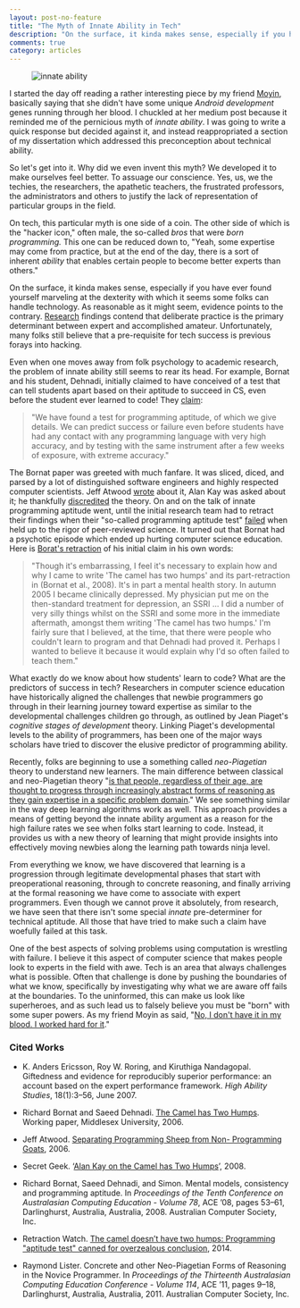 ```yaml
---
layout: post-no-feature
title: "The Myth of Innate Ability in Tech"
description: "On the surface, it kinda makes sense, especially if you have ever found yourself marveling at the dexterity with which it seems some folks can handle technology. As reasonable as it might seem, evidence points to the contrary."
comments: true
category: articles
---
```

<figure>
  <img src="{{ site.url }}/images/innate-ability.png" alt="innate ability">
</figure>

I started the day off reading a rather interesting piece by my friend [Moyin](https://twitter.com/moyheen), basically saying that she didn't have some unique *Android development* genes running through her blood. I chuckled at her medium post because it reminded me of the pernicious myth of *innate ability*. I was going to write a quick response but decided against it, and instead reappropriated a section of my dissertation which addressed this preconception about technical ability.

So let's get into it. Why did we even invent this myth? We developed it to make ourselves feel better. To assuage our conscience. Yes, us, we the techies, the researchers, the apathetic teachers, the frustrated professors, the administrators and others to justify the lack of representation of particular groups in the field.

On tech, this particular myth is one side of a coin. The other side of which is the "hacker icon," often male, the so-called *bros* that were *born programming.* This one can be reduced down to, "Yeah, some expertise may come from practice, but at the end of the day, there is a sort of inherent *ability* that enables certain people to become better experts than others."

On the surface, it kinda makes sense, especially if you have ever found yourself marveling at the dexterity with which it seems some folks can handle technology. As reasonable as it might seem, evidence points to the contrary. [Research](https://www.psychologytoday.com/files/u81/Ericsson__Roring__and_Nandagopal__2007_.pdf) findings contend that deliberate practice is the primary determinant between expert and accomplished amateur.  Unfortunately, many folks still believe that a pre-requisite for tech success is previous forays into hacking.

Even when one moves away from folk psychology to academic research, the problem of innate ability still seems to rear its head. For example, Bornat and his student, Dehnadi, initially claimed to have conceived of a test that can tell students apart based on their aptitude to succeed in CS, even before the student ever learned to code! They [claim](http://www.eis.mdx.ac.uk/research/PhDArea/saeed/paper1.pdf):

>"We have found a test for programming aptitude, of which we give details. We can predict success or failure even before students have had any contact with any programming language with very high accuracy, and by testing with the same instrument after a few weeks of exposure, with extreme accuracy."

The Bornat paper was greeted with much fanfare. It was sliced, diced, and parsed by a lot of distinguished software engineers and highly respected computer scientists. Jeff Atwood [wrote](http://blog.codinghorror.com/separating-programming-sheep-from-non-programming-goats/) about it, Alan Kay was asked about it; he thankfully [discredited](http://www.secretgeek.net/camel_kay) the theory. On and on the talk of innate programming aptitude went, until the initial research team had to retract their findings when their "so-called programming aptitude test" [failed](http://e-centre.mdx.ac.uk/research/PhDArea/saeed/paper3.pdf) when held up to the rigor of peer-reviewed science. It turned out that Bornat had a psychotic episode which ended up hurting computer science education. Here is [Borat's retraction](http://retractionwatch.com/2014/07/18/the-camel-doesnt-have-two-humps-programming-aptitude-test-canned-for-overzealous-conclusion/) of his initial claim in his own words:

>"Though it's embarrassing, I feel it's necessary to explain how and why I came to write 'The camel has two humps' and its part-retraction in (Bornat et al., 2008). It's in part a mental health story. In autumn 2005 I became clinically depressed. My physician put me on the then-standard treatment for depression, an SSRI ... I did a number of very silly things whilst on the SSRI and some more in the immediate aftermath, amongst them writing 'The camel has two humps.' I'm fairly sure that I believed, at the time, that there were people who couldn't learn to program and that Dehnadi had proved it. Perhaps I wanted to believe it because it would explain why I'd so often failed to teach them."

What exactly do we know about how students' learn to code? What are the predictors of success in tech? Researchers in computer science education have historically aligned the challenges that newbie programmers go through in their learning journey toward expertise as similar to the developmental challenges children go through, as outlined by Jean Piaget's *cognitive stages of development* theory. Linking Piaget's developmental levels to the ability of programmers, has been one of the major ways scholars have tried to discover the elusive predictor of programming ability.

Recently, folks are beginning to use a something called *neo-Piagetian* theory to understand new learners. The main difference between classical and neo-Piagetian theory "[is that people, regardless of their age, are thought to progress through increasingly abstract forms of reasoning as they gain expertise in a specific problem domain](http://crpit.com/confpapers/CRPITV114Lister)." We see something similar in the way deep learning algorithms work as well. This approach provides a means of getting beyond the innate ability argument as a reason for the high failure rates we see when folks start learning to code. Instead, it provides us with a new theory of learning that might provide insights into effectively moving newbies along the learning path towards ninja level.

From everything we know, we have discovered that learning is a progression through legitimate developmental phases that start with preoperational reasoning, through to concrete reasoning, and finally arriving at the formal reasoning we have come to associate with expert programmers. Even though we cannot prove it absolutely, from research, we have seen that there isn't some special *innate* pre-determiner for technical aptitude. All those that have tried to make such a claim have woefully failed at this task.

One of the best aspects of solving problems using computation is wrestling with failure. I believe it this aspect of computer science that makes people look to experts in the field with awe. Tech is an area that always challenges what is possible. Often that challenge is done by pushing the boundaries of what we know, specifically by investigating why what we are aware off fails at the boundaries. To the uninformed, this can make us look like superheroes, and as such lead us to falsely believe you must be "born" with some super powers. As my friend Moyin as said, "[No, I don't have it in my blood. I worked hard for it](https://medium.com/@moyinoluwa/i-dont-have-it-in-my-blood-37fbdfbddfcc#.mpashjnos)."

### Cited Works

- K. Anders Ericsson, Roy W. Roring, and Kiruthiga Nandagopal. Giftedness and evidence for reproducibly superior performance: an account based on the expert performance framework. *High Ability Studies*, 18(1):3–56, June 2007.

- Richard Bornat and Saeed Dehnadi. [The Camel has Two Humps](http://www.eis.mdx.ac.uk/research/PhDArea/saeed/paper1.pdf). Working paper, Middlesex University, 2006.

- Jeff Atwood. [Separating Programming Sheep from Non- Programming Goats](http://blog.codinghorror.com/separating-programming-sheep-from-non-programming-goats/), 2006.

- Secret Geek. ‘[Alan Kay on the Camel has Two Humps](http://www.secretgeek.net/camel_kay)’, 2008.

- Richard Bornat, Saeed Dehnadi, and Simon. Mental models, consistency and programming aptitude. In *Proceedings of the Tenth Conference on Australasian Computing Education - Volume 78*, ACE ’08, pages 53–61, Darlinghurst, Australia, Australia, 2008. Australian Computer Society, Inc.

- Retraction Watch. [The camel doesn’t have two humps: Programming "aptitude test" canned for overzealous conclusion](http://retractionwatch.com/2014/07/18/the-camel-doesnt-have-two-humps-programming-aptitude-test-canned-for-overzealous-conclusion/), 2014.

- Raymond Lister. Concrete and other Neo-Piagetian Forms of Reasoning in the Novice Programmer. In *Proceedings of the Thirteenth Australasian Computing Education Conference - Volume 114*, ACE ’11, pages 9–18, Darlinghurst, Australia, Australia, 2011. Australian Computer Society, Inc.
